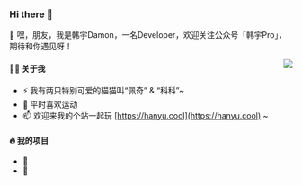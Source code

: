 ### Hi there 👋

<!--
**okhanyu/okhanyu** is a ✨ _special_ ✨ repository because its `README.md` (this file) appears on your GitHub profile.

Here are some ideas to get you started:

- 🔭 I’m currently working on ...
- 🌱 I’m currently learning ...
- 👯 I’m looking to collaborate on ...
- 🤔 I’m looking for help with ...
- 💬 Ask me about ...
- 📫 How to reach me: ...
- 😄 Pronouns: ...
- ⚡ Fun fact: ...
-->

💬 嘿，朋友，我是韩宇Damon，一名Developer，欢迎关注公众号「韩宇Pro」，期待和你遇见呀！  

<img align="right" src="https://github-readme-stats.vercel.app/api?username=okhanyu&show_icons=true&count_private=true&hide_border=true&cache_seconds=1900"/>

#### 👨‍🚒 关于我
- ⚡ 我有两只特别可爱的猫猫叫“佩奇” & “科科”~
- 🥊 平时喜欢运动
- 📫 欢迎来我的个站一起玩 [https://hanyu.cool](https://hanyu.cool) ~


#### 🔥 我的项目
- 🌱 
- 🔰 


<!-- [![okhanyu github stats](https://github-readme-stats.vercel.app/api?username=okhanyu)](https://github.com/okhanyu) -->
